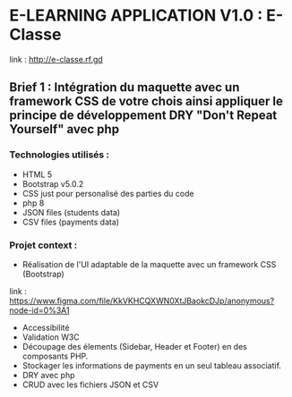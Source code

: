 # E-LEARNING APPLICATION V1.0 : E-Classe

   link : http://e-classe.rf.gd

## Brief 1 : Intégration du maquette avec un framework CSS de votre chois ainsi appliquer le principe de développement DRY "Don't Repeat Yourself" avec php

### Technologies utilisés : 
    
* HTML 5 
* Bootstrap v5.0.2
* CSS just pour personalisé des parties du code
* php 8
* JSON files (students data)
* CSV files (payments data)

### Projet context :

* Réalisation de l'UI adaptable de la maquette avec un framework CSS (Bootstrap)

link : https://www.figma.com/file/KkVKHCQXWN0XtJBaokcDJp/anonymous?node-id=0%3A1
    
* Accessibilité
* Validation W3C
* Découpage des élements (Sidebar, Header et Footer) en des composants PHP.
* Stockager les informations de payments en un seul tableau associatif.
* DRY avec php
* CRUD avec les fichiers JSON et CSV